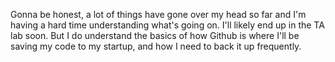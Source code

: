 Gonna be honest, a lot of things have gone over my head so far and I'm having a hard time understanding what's going on. I'll likely end up in the TA lab soon. But I do understand the basics of how Github is where I'll be saving my code to my startup, and how I need to back it up frequently.
